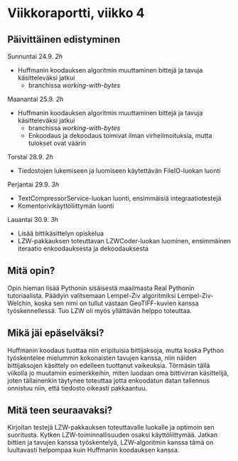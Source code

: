 # Viikkoraportti, viikko 4

## Päivittäinen edistyminen
Sunnuntai 24.9. *2h*
- Huffmanin koodauksen algoritmin muuttaminen bittejä ja tavuja käsitteleväksi jatkui
    - branchissa *working-with-bytes*

Maanantai 25.9. *2h*
- Huffmanin koodauksen algoritmin muuttaminen bittejä ja tavuja käsitteleväksi jatkui
    - branchissa *working-with-bytes*
    - Enkoodaus ja dekoodaus toimivat ilman virheilmoituksia, mutta tulokset ovat väärin

Torstai 28.9. *2h*
- Tiedostojen lukemiseen ja luomiseen käytettävän FileIO-luokan luonti

Perjantai 29.9. *3h*
- TextCompressorService-luokan luonti, ensimmäisiä integraatiotestejä
- Komentorivikäyttöliittymän luonti

Lauantai 30.9. *3h*
- Lisää bittikäsittelyn opiskelua
- LZW-pakkauksen toteuttavan LZWCoder-luokan luominen, ensimmäinen iteraatio enkoodauksesta ja dekoodauksesta

## Mitä opin?
Opin hieman lisää Pythonin sisäisestä maailmasta Real Pythonin tutoriaalista. Päädyin valitsemaan Lempel-Ziv algoritmiksi Lempel-Ziv-Welchin, koska sen nimi on tullut vastaan GeoTIFF-kuvien kanssa työskennellessä. Tuo LZW oli myös yllättävän helppo toteuttaa.

## Mikä jäi epäselväksi?
Huffmanin koodaus tuottaa niin eripituisia bittijaksoja, mutta koska Python työskentelee mielummin kokonaisten tavujen kanssa, niin näiden bittijaksojen käsittely on edelleen tuottanut vaikeuksia. Törmäsin tällä viikolla jo muutamiin esimerkkeihin, miten luodaan oma bittivirran käsittelijä, joten tällainenkin täytynee toteuttaa jotta enkoodatun datan tallennus onnistuu niin, että tiedosto oikeasti pakkaantuu.

## Mitä teen seuraavaksi?
Kirjoitan testejä LZW-pakkauksen toteuttavalle luokalle ja optimoin sen suoritusta. Kytken LZW-toiminnallisuuden osaksi käyttöliittymää. Jatkan bittien ja tavujen kanssa työskentelyä, LZW-algoritmin kanssa tämä on luultavasti helpompaa kuin Huffmanin koodauksen kanssa.
